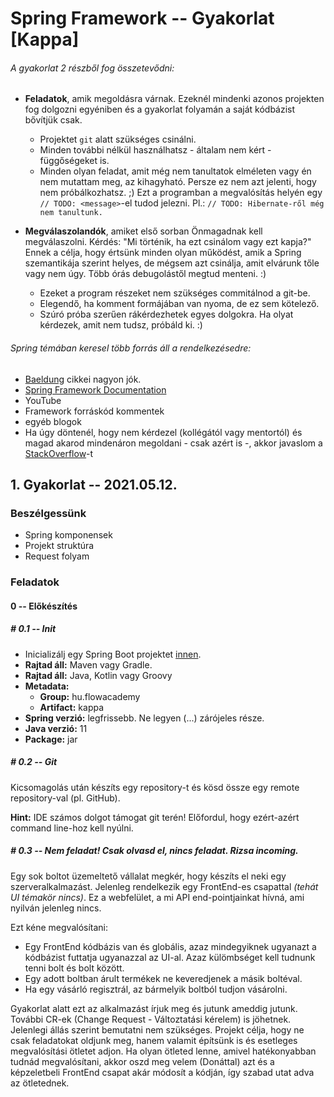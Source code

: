 # Spring Framework -- Gyakorlat [Kappa]

###### A gyakorlat 2 részből fog összetevődni:

- **Feladatok**, amik megoldásra várnak. Ezeknél mindenki azonos projekten fog dolgozni egyéniben és a gyakorlat folyamán a saját kódbázist bővítjük csak.
	- Projektet `git` alatt szükséges csinálni.
	- Minden további nélkül használhatsz - általam nem kért - függőségeket is.
	- Minden olyan feladat, amit még nem tanultatok elméleten vagy én nem mutattam meg, az kihagyható. Persze ez nem azt jelenti, hogy nem próbálkozhatsz. ;)
	Ezt a programban a megvalósítás helyén egy `// TODO: <message>`-el tudod jelezni. Pl.: `// TODO: Hibernate-ről még nem tanultunk.`


- **Megválaszolandók**, amiket első sorban Önmagadnak kell megválaszolni. Kérdés: "Mi történik, ha ezt csinálom vagy ezt kapja?" Ennek a célja, hogy értsünk minden olyan működést, amik a Spring szemantikája szerint helyes, de mégsem azt csinálja, amit elvárunk tőle vagy nem úgy. Több órás debugolástől megtud menteni. :)
	- Ezeket a program részeket nem szükséges commitálnod a git-be.
	- Elegendő, ha komment formájában van nyoma, de ez sem kötelező.
	- Szúró próba szerűen rákérdezhetek egyes dolgokra. Ha olyat kérdezek, amit nem tudsz, próbáld ki. :)


###### Spring témában keresel több forrás áll a rendelkezésedre:
- [Baeldung](https://www.baeldung.com/) cikkei nagyon jók.
- [Spring Framework Documentation](https://docs.spring.io/spring-framework/docs/current/reference/html/)
- YouTube
- Framework forráskód kommentek
- egyéb blogok
- Ha úgy döntenél, hogy nem kérdezel (kollégától vagy mentortól) és magad akarod mindenáron megoldani - csak azért is -, akkor javaslom a [StackOverflow](https://stackoverflow.com/)-t

## 1. Gyakorlat -- 2021.05.12.


### Beszélgessünk
- Spring komponensek
- Projekt struktúra
- Request folyam

### Feladatok
#### 0 -- Előkészítés
##### # 0.1 -- Init
- Inicializálj egy Spring Boot projektet [innen](https://start.spring.io/).
- **Rajtad áll:** Maven vagy Gradle.
- **Rajtad áll:** Java, Kotlin vagy Groovy
- **Metadata:**
  - **Group:** hu.flowacademy
  - **Artifact:** kappa
- **Spring verzió:** legfrissebb. Ne legyen (...) zárójeles része.
- **Java verzió:** 11
- **Package:** jar

##### # 0.2 -- Git
Kicsomagolás után készíts egy repository-t és kösd össze egy remote repository-val (pl. GitHub).

**Hint:** IDE számos dolgot támogat git terén! Előfordul, hogy ezért-azért command line-hoz kell nyúlni.

##### # 0.3 -- Nem feladat! Csak olvasd el, nincs feladat. Rizsa incoming.
Egy sok boltot üzemeltető vállalat megkér, hogy készíts el neki egy szerveralkalmazást. Jelenleg rendelkezik egy FrontEnd-es csapattal *(tehát UI témakör nincs)*. Ez a webfelület, a mi API end-pointjainkat hívná, ami nyilván jelenleg nincs.

Ezt kéne megvalósítani:
- Egy FrontEnd kódbázis van és globális, azaz mindegyiknek ugyanazt a kódbázist futtatja ugyanazzal az UI-al. Azaz külömbséget kell tudnunk tenni bolt és bolt között.
- Egy adott boltban árult termékek ne keveredjenek a másik boltéval.
- Ha egy vásárló regisztrál, az bármelyik boltból tudjon vásárolni.

Gyakorlat alatt ezt az alkalmazást írjuk meg és jutunk ameddig jutunk. További CR-ek (Change Request - Változtatási kérelem) is jöhetnek. Jelenlegi állás szerint bemutatni nem szükséges. Projekt célja, hogy ne csak feladatokat oldjunk meg, hanem valamit építsünk is és esetleges megvalósítási ötletet adjon. Ha olyan ötleted lenne, amivel hatékonyabban tudnád megvalósítani, akkor oszd meg velem (Donáttal) azt és a képzeletbeli FrontEnd csapat akár módosít a kódján, így szabad utat adva az ötletednek.
